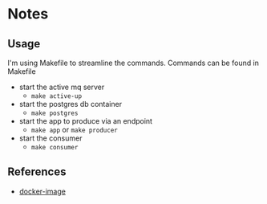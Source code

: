 # Notes

## Usage

I'm using Makefile to streamline the commands. 
Commands can be found in Makefile

- start the active mq server 
  - `make active-up`
- start the postgres db container 
  - `make postgres`
- start the app to produce via an endpoint
  - `make app` or `make producer`
- start the consumer 
  - `make consumer`

## References

- [docker-image](https://hub.docker.com/r/symptoma/activemq)
